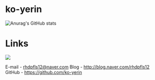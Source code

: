 # ko-yerin

![Anurag's GitHub stats](https://github-readme-stats.vercel.app/api?username=ko-yerin&show_icons=true&theme=radical)


# Links

<a href="[rhdpfls12@naver.com]" target="_blank"><img src="https://img.shields.io/badge/[BLOG]-[3. 0094F5]?style=flat-square&logo=[4. 로고명(아이콘명)]&logoColor=white"/></a>


E-mail - rhdpfls12@naver.com
Blog - http://blog.naver.com/rhdpfls12
GitHub - https://github.com/ko-yerin
